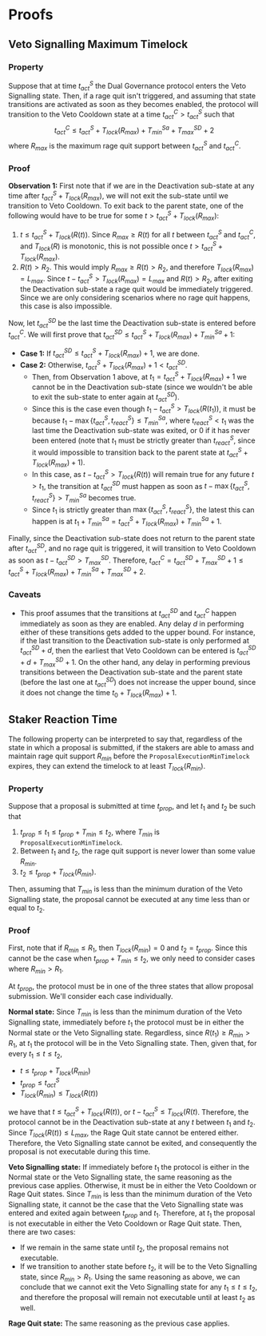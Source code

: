 # Proofs

## Veto Signalling Maximum Timelock

### Property

Suppose that at time $t^S_{act}$ the Dual Governance protocol enters the Veto Signalling state. Then, if a rage quit isn't triggered, and assuming that state transitions are activated as soon as they becomes enabled, the protocol will transition to the Veto Cooldown state at a time $t^C_{act} > t^S_{act}$ such that
$$
t^C_{act} \leq t^S_{act} + T_{lock}(R_{max}) + T^{Sa}_{min} + T^{SD}_{max} + 2
$$
where $R_{max}$ is the maximum rage quit support between $t^S_{act}$ and $t^C_{act}$.

### Proof

**Observation 1:** First note that if we are in the Deactivation sub-state at any time after $t^S_{act} + T_{lock}(R_{max})$, we will not exit the sub-state until we transition to Veto Cooldown. To exit back to the parent state, one of the following would have to be true for some $t > t^S_{act} + T_{lock}(R_{max})$:
1. $t \leq t^S_{act} + T_{lock}(R(t))$. Since $R_{max} \geq R(t)$ for all $t$ between $t^S_{act}$ and $t^{C}_{act}$, and $T_{lock}(R)$ is monotonic, this is not possible once $t > t^S_{act} + T_{lock}(R_{max})$.
2. $R(t) > R_2$. This would imply $R_{max} \geq R(t) > R_2$, and therefore $T_{lock}(R_{max}) = L_{max}$. Since $t - t^S_{act} > T_{lock}(R_{max}) = L_{max}$ and $R(t) > R_2$, after exiting the Deactivation sub-state a rage quit would be immediately triggered. Since we are only considering scenarios where no rage quit happens, this case is also impossible.

Now, let $t^{SD}_{act}$ be the last time the Deactivation sub-state is entered before $t^C_{act}$. We will first prove that $t^{SD}_{act} \leq t^S_{act} + T_{lock}(R_{max}) + T^{Sa}_{min} + 1$:
* **Case 1:** If $t^{SD}_{act} \leq t^S_{act} + T_{lock}(R_{max}) + 1$, we are done.
* **Case 2:** Otherwise, $t^S_{act} + T_{lock}(R_{max}) + 1 < t^{SD}_{act}$.
    * Then, from Observation 1 above, at $t_1 = t^S_{act} + T_{lock}(R_{max}) + 1$ we cannot be in the Deactivation sub-state (since we wouldn't be able to exit the sub-state to enter again at $t^{SD}_{act}$).
    * Since this is the case even though $t_1 - t^S_{act} > T_{lock}(R(t_1))$, it must be because $t_1 - \max \{ t^S_{act}, t^S_{react} \} \leq T^{Sa}_{min}$, where $t^S_{react} < t_1$ was the last time the Deactivation sub-state was exited, or 0 if it has never been entered (note that $t_1$ must be strictly greater than $t^S_{react}$, since it would impossible to transition back to the parent state at $t^S_{act} + T_{lock}(R_{max}) + 1$).
    * In this case, as $t - t^S_{act} > T_{lock}(R(t))$ will remain true for any future $t > t_1$, the transition at $t^{SD}_{act}$ must happen as soon as $t - \max \{ t^S_{act}, t^S_{react} \} > T^{Sa}_{min}$ becomes true.
    * Since $t_1$ is strictly greater than $\max \{ t^S_{act}, t^S_{react} \}$, the latest this can happen is at $t_1 + T^{Sa}_{min} = t^S_{act} + T_{lock}(R_{max}) + T^{Sa}_{min} + 1$.

Finally, since the Deactivation sub-state does not return to the parent state after $t^{SD}_{act}$, and no rage quit is triggered, it will transition to Veto Cooldown as soon as $t - t^{SD}_{act} > T^{SD}_{max}$. Therefore, $t^C_{act} = t^{SD}_{act} + T^{SD}_{max} + 1 \leq t^S_{act} + T_{lock}(R_{max}) + T^{Sa}_{min} + T^{SD}_{max} + 2$.

### Caveats

* This proof assumes that the transitions at $t^{SD}_{act}$ and $t^C_{act}$ happen immediately as soon as they are enabled. Any delay $d$ in performing either of these transitions gets added to the upper bound. For instance, if the last transition to the Deactivation sub-state is only performed at $t^{SD}_{act} + d$, then the earliest that Veto Cooldown can be entered is $t^{SD}_{act} + d + T^{SD}_{max} + 1$. On the other hand, any delay in performing previous transitions between the Deactivation sub-state and the parent state (before the last one at $t^{SD}_{act}$) does not increase the upper bound, since it does not change the time $t_0 + T_{lock}(R_{max}) + 1$.

## Staker Reaction Time

The following property can be interpreted to say that, regardless of the state in which a proposal is submitted, if the stakers are able to amass and maintain rage quit support $R_{min}$ before the `ProposalExecutionMinTimelock` expires, they can extend the timelock to at least $T_{lock}(R_{min})$.

### Property

Suppose that a proposal is submitted at time $t_{prop}$, and let $t_1$ and $t_2$ be such that

1. $t_{prop} \leq t_1 \leq t_{prop} + T_{min} \leq t_2$, where $T_{min}$ is `ProposalExecutionMinTimelock`.
2. Between $t_1$ and $t_2$, the rage quit support is never lower than some value $R_{min}$.
3. $t_2 \leq t_{prop} + T_{lock}(R_{min})$.

Then, assuming that $T_{min}$ is less than the minimum duration of the Veto Signalling state, the proposal cannot be executed at any time less than or equal to $t_2$.

### Proof

First, note that if $R_{min} \leq R_1$, then $T_{lock}(R_{min}) = 0$ and $t_2 = t_{prop}$. Since this cannot be the case when $t_{prop} + T_{min} \leq t_2$, we only need to consider cases where $R_{min} > R_1$.

At $t_{prop}$, the protocol must be in one of the three states that allow proposal submission. We'll consider each case individually.

**Normal state:** Since $T_{min}$ is less than the minimum duration of the Veto Signalling state, immediately before $t_1$ the protocol must be in either the Normal state or the Veto Signalling state. Regardless, since $R(t_1) \geq R_{min} > R_1$, at $t_1$ the protocol will be in the Veto Signalling state. Then, given that, for every $t_1 \leq t \leq t_2$,
* $t \leq t_{prop} + T_{lock}(R_{min})$
* $t_{prop} \leq t^S_{act}$
* $T_{lock}(R_{min}) \leq T_{lock}(R(t))$

we have that $t \leq t^S_{act} + T_{lock}(R(t))$, or $t - t^S_{act} \leq T_{lock}(R(t)$. Therefore, the protocol cannot be in the Deactivation sub-state at any $t$ between $t_1$ and $t_2$. Since $T_{lock}(R(t)) \leq L_{max}$, the Rage Quit state cannot be entered either. Therefore, the Veto Signalling state cannot be exited, and consequently the proposal is not executable during this time.

**Veto Signalling state:** If immediately before $t_1$ the protocol is either in the Normal state or the Veto Signalling state, the same reasoning as the previous case applies. Otherwise, it must be in either the Veto Cooldown or Rage Quit states. Since $T_{min}$ is less than the minimum duration of the Veto Signalling state, it cannot be the case that the Veto Signalling state was entered and exited again between $t_{prop}$ and $t_1$. Therefore, at $t_1$ the proposal is not executable in either the Veto Cooldown or Rage Quit state. Then, there are two cases:
* If we remain in the same state until $t_2$, the proposal remains not executable.
* If we transition to another state before $t_2$, it will be to the Veto Signalling state, since $R_{min} > R_1$. Using the same reasoning as above, we can conclude that we cannot exit the Veto Signalling state for any $t_1 \leq t \leq t_2$, and therefore the proposal will remain not executable until at least $t_2$ as well.

**Rage Quit state:** The same reasoning as the previous case applies.
